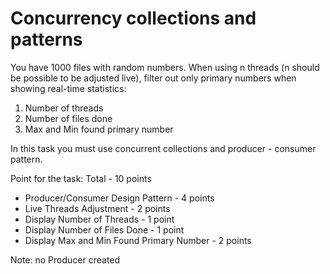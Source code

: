 # Concurrency collections and patterns

You have 1000 files with random numbers. When using n threads (n should be possible to be adjusted live), filter out only primary numbers when showing real-time statistics:

1. Number of threads
2. Number of files done
3. Max and Min found primary number

In this task you must use concurrent collections and producer - consumer pattern.

Point for the task: Total - 10 points

- Producer/Consumer Design Pattern - 4 points
- Live Threads Adjustment - 2 points
- Display Number of Threads - 1 point
- Display Number of Files Done - 1 point
- Display Max and Min Found Primary Number - 2 points

Note: no Producer created 
